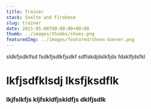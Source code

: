 ```yaml
---
title: Trainer
stack: Svelte and Firebase
slug: trainer
date: 2021-05-08T00:00:00+00:00
thumb: ../images/thumbs/shoes.png
featuredImg: ../images/featured/shoes-banner.png
---
```


sldkfjsdklfsd
fsdkfjsdlkfjsdkf
sdflskdjdslkfjds
fdsklfjdsfkl
# lkfjsdfklsdj lksfjksdflk 

### lkjfslkfjs kljfskldfjskldfjs dklfjsdlk